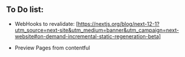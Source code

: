 ## To Do list:

- WebHooks to revalidate:
  [https://nextjs.org/blog/next-12-1?utm_source=next-site&utm_medium=banner&utm_campaign=next-website#on-demand-incremental-static-regeneration-beta]

- Preview Pages from contentful
